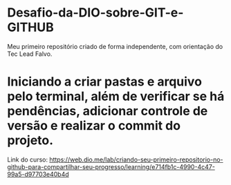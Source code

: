 # Desafio-da-DIO-sobre-GIT-e-GITHUB
Meu primeiro repositório criado de forma independente, com orientação do Tec Lead Falvo.
# Iniciando a criar pastas e arquivo pelo terminal, além de verificar se há pendências, adicionar controle de versão e realizar o commit do projeto.
Link do curso:
https://web.dio.me/lab/criando-seu-primeiro-repositorio-no-github-para-compartilhar-seu-progresso/learning/e714fb1c-4990-4c47-99a5-d97703e40b4d
